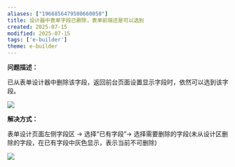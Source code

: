 ```yaml
---
aliases: ["1966856479500660050"]
title: 设计器中表单字段已删除，表单前端还是可以选到
created: 2025-07-15
modified: 2025-07-15
tags: ['e-builder']
theme: e-builder
---
```


**问题描述：**

已从表单设计器中删除该字段，返回前台页面设置显示字段时，依然可以选到该字段。

![](fa24e949c84a442ad6605852d9cea275.jpg)

**解决方式：**

表单设计页面左侧字段区 → 选择“已有字段”→ 选择需要删除的字段(未从设计区删除的字段，在已有字段中灰色显示，表示当前不可删除)

![](61a968c3542f7b6c880a30bd5824a603.jpg)